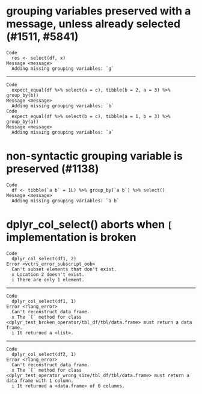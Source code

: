 # grouping variables preserved with a message, unless already selected (#1511, #5841)

    Code
      res <- select(df, x)
    Message <message>
      Adding missing grouping variables: `g`

---

    Code
      expect_equal(df %>% select(a = c), tibble(b = 2, a = 3) %>% group_by(b))
    Message <message>
      Adding missing grouping variables: `b`
    Code
      expect_equal(df %>% select(b = c), tibble(a = 1, b = 3) %>% group_by(a))
    Message <message>
      Adding missing grouping variables: `a`

# non-syntactic grouping variable is preserved (#1138)

    Code
      df <- tibble(`a b` = 1L) %>% group_by(`a b`) %>% select()
    Message <message>
      Adding missing grouping variables: `a b`

# dplyr_col_select() aborts when `[` implementation is broken

    Code
      dplyr_col_select(df1, 2)
    Error <vctrs_error_subscript_oob>
      Can't subset elements that don't exist.
      x Location 2 doesn't exist.
      i There are only 1 element.

---

    Code
      dplyr_col_select(df1, 1)
    Error <rlang_error>
      Can't reconstruct data frame.
      x The `[` method for class <dplyr_test_broken_operator/tbl_df/tbl/data.frame> must return a data frame.
      i It returned a <list>.

---

    Code
      dplyr_col_select(df2, 1)
    Error <rlang_error>
      Can't reconstruct data frame.
      x The `[` method for class <dplyr_test_operator_wrong_size/tbl_df/tbl/data.frame> must return a data frame with 1 column.
      i It returned a <data.frame> of 0 columns.

